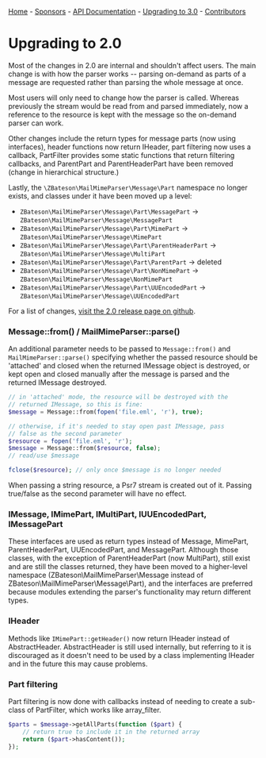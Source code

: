 [Home](/) - [Sponsors](/#sponsors) - [API Documentation](api/3.0) - [Upgrading to 3.0](upgrade-3.0) - [Contributors](/#contributors)

# Upgrading to 2.0

Most of the changes in 2.0 are internal and shouldn't affect users.  The main change is with how the parser works -- parsing on-demand as parts of a message are requested rather than parsing the whole message at once.

Most users will only need to change how the parser is called.  Whereas previously the stream would be read from and parsed immediately, now a reference to the resource is kept with the message so the on-demand parser can work.

Other changes include the return types for message parts (now using interfaces), header functions now return IHeader, part filtering now uses a callback, PartFilter provides some static functions that return filtering callbacks, and ParentPart and ParentHeaderPart have been removed (change in hierarchical structure.)

Lastly, the `\ZBateson\MailMimeParser\Message\Part` namespace no longer exists, and classes under it have been moved up a level:

- `ZBateson\MailMimeParser\Message\Part\MessagePart` -> `ZBateson\MailMimeParser\Message\MessagePart`
- `ZBateson\MailMimeParser\Message\Part\MimePart` -> `ZBateson\MailMimeParser\Message\MimePart`
- `ZBateson\MailMimeParser\Message\Part\ParentHeaderPart` -> `ZBateson\MailMimeParser\Message\MultiPart`
- `ZBateson\MailMimeParser\Message\Part\ParentPart` -> deleted
- `ZBateson\MailMimeParser\Message\Part\NonMimePart` -> `ZBateson\MailMimeParser\Message\NonMimePart`
- `ZBateson\MailMimeParser\Message\Part\UUEncodedPart` -> `ZBateson\MailMimeParser\Message\UUEncodedPart`

For a list of changes, [visit the 2.0 release page on github](https://github.com/zbateson/mail-mime-parser/releases/tag/2.0.0).

### Message::from() / MailMimeParser::parse()

An additional parameter needs to be passed to ``` Message::from() ``` and ``` MailMimeParser::parse() ``` specifying whether the passed resource should be 'attached' and closed when the returned IMessage object is destroyed, or kept open and closed manually after the message is parsed and the returned IMessage destroyed.

```php
// in 'attached' mode, the resource will be destroyed with the
// returned IMessage, so this is fine:
$message = Message::from(fopen('file.eml', 'r'), true);

// otherwise, if it's needed to stay open past IMessage, pass
// false as the second parameter
$resource = fopen('file.eml', 'r');
$message = Message::from($resource, false);
// read/use $message

fclose($resource); // only once $message is no longer needed
```

When passing a string resource, a Psr7 stream is created out of it.  Passing true/false as the second parameter
will have no effect.

### IMessage, IMimePart, IMultiPart, IUUEncodedPart, IMessagePart

These interfaces are used as return types instead of Message, MimePart, ParentHeaderPart, UUEncodedPart, and MessagePart.  Although those classes, with the exception of ParentHeaderPart (now MultiPart), still exist and are still the classes returned, they have been moved to a higher-level namespace (ZBateson\MailMimeParser\Message instead of ZBateson\MailMimeParser\Message\Part), and the interfaces are preferred because modules extending the parser's functionality may return different types.

### IHeader

Methods like `IMimePart::getHeader()` now return IHeader instead of AbstractHeader.  AbstractHeader is still used internally, but referring to it is discouraged as it doesn't need to be used by a class implementing IHeader and in the future this may cause problems.

### Part filtering

Part filtering is now done with callbacks instead of needing to create a sub-class of PartFilter, which works like array_filter.

```php
$parts = $message->getAllParts(function ($part) {
    // return true to include it in the returned array
    return ($part->hasContent());
});

```

